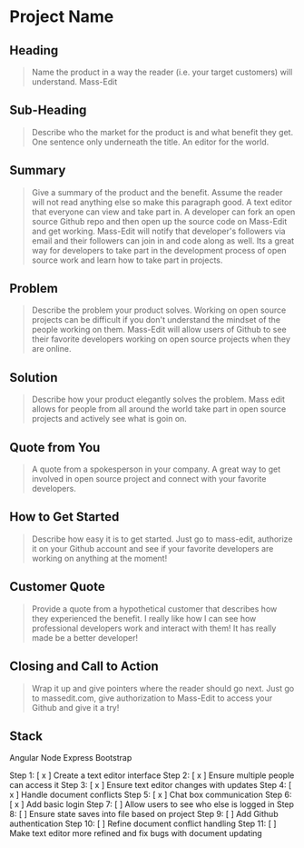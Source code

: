 # Project Name #

<!-- 
> This material was originally posted [here](http://www.quora.com/What-is-Amazons-approach-to-product-development-and-product-management). It is reproduced here for posterities sake.

There is an approach called "working backwards" that is widely used at Amazon. They work backwards from the customer, rather than starting with an idea for a product and trying to bolt customers onto it. While working backwards can be applied to any specific product decision, using this approach is especially important when developing new products or features.

For new initiatives a product manager typically starts by writing an internal press release announcing the finished product. The target audience for the press release is the new/updated product's customers, which can be retail customers or internal users of a tool or technology. Internal press releases are centered around the customer problem, how current solutions (internal or external) fail, and how the new product will blow away existing solutions.

If the benefits listed don't sound very interesting or exciting to customers, then perhaps they're not (and shouldn't be built). Instead, the product manager should keep iterating on the press release until they've come up with benefits that actually sound like benefits. Iterating on a press release is a lot less expensive than iterating on the product itself (and quicker!).

If the press release is more than a page and a half, it is probably too long. Keep it simple. 3-4 sentences for most paragraphs. Cut out the fat. Don't make it into a spec. You can accompany the press release with a FAQ that answers all of the other business or execution questions so the press release can stay focused on what the customer gets. My rule of thumb is that if the press release is hard to write, then the product is probably going to suck. Keep working at it until the outline for each paragraph flows. 

Oh, and I also like to write press-releases in what I call "Oprah-speak" for mainstream consumer products. Imagine you're sitting on Oprah's couch and have just explained the product to her, and then you listen as she explains it to her audience. That's "Oprah-speak", not "Geek-speak".

Once the project moves into development, the press release can be used as a touchstone; a guiding light. The product team can ask themselves, "Are we building what is in the press release?" If they find they're spending time building things that aren't in the press release (overbuilding), they need to ask themselves why. This keeps product development focused on achieving the customer benefits and not building extraneous stuff that takes longer to build, takes resources to maintain, and doesn't provide real customer benefit (at least not enough to warrant inclusion in the press release).
 -->
 
## Heading ##
  > Name the product in a way the reader (i.e. your target customers) will understand.
Mass-Edit
## Sub-Heading ##
  > Describe who the market for the product is and what benefit they get. One sentence only underneath the title.
An editor for the world.
## Summary ##
  > Give a summary of the product and the benefit. Assume the reader will not read anything else so make this paragraph good.
A text editor that everyone can view and take part in. A developer can fork an open source Github repo and then open up the source code on Mass-Edit and get working. Mass-Edit will notify that developer's followers via email and their followers can join in and code along as well. Its a great way for developers to take part in the development process of open source work and learn how to take part in projects.
## Problem ##
  > Describe the problem your product solves.
Working on open source projects can be difficult if you don't understand the mindset of the people working on them. Mass-Edit will allow users of Github to see their favorite developers working on open source projects  when they are online.
## Solution ##
  > Describe how your product elegantly solves the problem.
Mass edit allows for people from all around the world take part in open source projects and actively see what is goin on.
## Quote from You ##
  > A quote from a spokesperson in your company.
A great way to get involved in open source project and connect with your favorite developers.
## How to Get Started ##
  > Describe how easy it is to get started.
Just go to mass-edit, authorize it on your Github account and see if your favorite developers are working on anything at the moment!
## Customer Quote ##
  > Provide a quote from a hypothetical customer that describes how they experienced the benefit.
I really like how I can see how professional developers work and interact with them! It has really made be a better developer!
## Closing and Call to Action ##
  > Wrap it up and give pointers where the reader should go next.
Just go to massedit.com, give authorization to Mass-Edit to access your Github and give it a try!


## Stack ##
Angular
Node
Express
Bootstrap

Step 1:
[ x ] Create a text editor interface
Step 2:
[ x ] Ensure multiple people can access it
Step 3:
[ x ] Ensure text editor changes with updates
Step 4:
[ x ] Handle document conflicts
Step 5:
[ x ] Chat box communication
Step 6:
[ x ] Add basic login
Step 7:
[ ] Allow users to see who else is logged in
Step 8:
[ ] Ensure state saves into file based on project
Step 9:
[  ] Add Github authentication
Step 10:
[ ] Refine document conflict handling
Step 11:
[ ] Make text editor more refined and fix bugs with document updating


